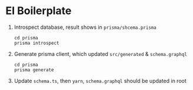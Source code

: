 # EI Boilerplate

1. Introspect database, result shows in `prisma/shcema.prisma`
    
    ```
    cd prisma
    prisma introspect
    ```

2. Generate prisma client, which updated `src/generated` & `schema.graphql`

    ```
    cd prisma
    prisma generate
    ```

3. Update `schema.ts`, then `yarn`, `schema.graphql` should be updated in root


